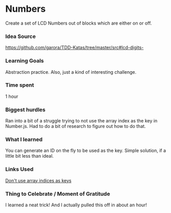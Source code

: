 # Numbers

Create a set of LCD Numbers out of blocks which are either on or off.

### Idea Source

https://github.com/garora/TDD-Katas/tree/master/src#lcd-digits-

### Learning Goals

Abstraction practice. Also, just a kind of interesting challenge.

### Time spent

1 hour

### Biggest hurdles

Ran into a bit of a struggle trying to not use the array index as the key in Number.js. Had to do a bit of research to figure out how to do that.

### What I learned

You can generate an ID on the fly to be used as the key. Simple solution, if a little bit less than ideal.

### Links Used

[Don't use array indices as keys](https://stackoverflow.com/questions/46735483/error-do-not-use-array-index-in-keys)

### Thing to Celebrate / Moment of Gratitude

I learned a neat trick! And I actually pulled this off in about an hour!
